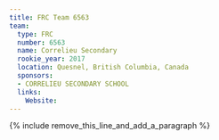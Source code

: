 ```yaml
---
title: FRC Team 6563
team:
  type: FRC
  number: 6563
  name: Correlieu Secondary
  rookie_year: 2017
  location: Quesnel, British Columbia, Canada
  sponsors:
  - CORRELIEU SECONDARY SCHOOL
  links:
    Website:
---
```


{% include remove_this_line_and_add_a_paragraph %}